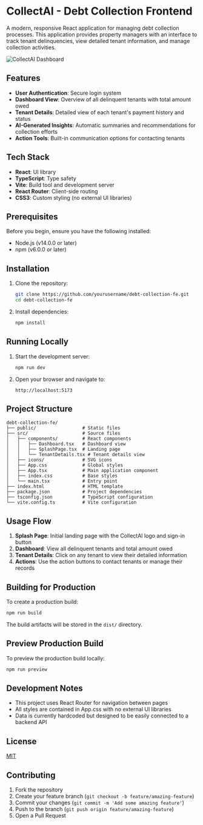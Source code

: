 # CollectAI - Debt Collection Frontend

A modern, responsive React application for managing debt collection processes. This application provides property managers with an interface to track tenant delinquencies, view detailed tenant information, and manage collection activities.

![CollectAI Dashboard](https://via.placeholder.com/600x400?text=CollectAI+Dashboard)

## Features

- **User Authentication**: Secure login system
- **Dashboard View**: Overview of all delinquent tenants with total amount owed
- **Tenant Details**: Detailed view of each tenant's payment history and status
- **AI-Generated Insights**: Automatic summaries and recommendations for collection efforts
- **Action Tools**: Built-in communication options for contacting tenants

## Tech Stack

- **React**: UI library
- **TypeScript**: Type safety
- **Vite**: Build tool and development server
- **React Router**: Client-side routing
- **CSS3**: Custom styling (no external UI libraries)

## Prerequisites

Before you begin, ensure you have the following installed:
- Node.js (v14.0.0 or later)
- npm (v6.0.0 or later)

## Installation

1. Clone the repository:
   ```bash
   git clone https://github.com/yourusername/debt-collection-fe.git
   cd debt-collection-fe
   ```

2. Install dependencies:
   ```bash
   npm install
   ```

## Running Locally

1. Start the development server:
   ```bash
   npm run dev
   ```

2. Open your browser and navigate to:
   ```
   http://localhost:5173
   ```

## Project Structure

```
debt-collection-fe/
├── public/                 # Static files
├── src/                    # Source files
│   ├── components/         # React components
│   │   ├── Dashboard.tsx   # Dashboard view
│   │   ├── SplashPage.tsx  # Landing page
│   │   └── TenantDetails.tsx # Tenant details view
│   ├── icons/              # SVG icons
│   ├── App.css             # Global styles
│   ├── App.tsx             # Main application component
│   ├── index.css           # Base styles
│   └── main.tsx            # Entry point
├── index.html              # HTML template
├── package.json            # Project dependencies
├── tsconfig.json           # TypeScript configuration
└── vite.config.ts          # Vite configuration
```

## Usage Flow

1. **Splash Page**: Initial landing page with the CollectAI logo and sign-in button
2. **Dashboard**: View all delinquent tenants and total amount owed
3. **Tenant Details**: Click on any tenant to view their detailed information
4. **Actions**: Use the action buttons to contact tenants or manage their records

## Building for Production

To create a production build:

```bash
npm run build
```

The build artifacts will be stored in the `dist/` directory.

## Preview Production Build

To preview the production build locally:

```bash
npm run preview
```

## Development Notes

- This project uses React Router for navigation between pages
- All styles are contained in App.css with no external UI libraries
- Data is currently hardcoded but designed to be easily connected to a backend API

## License

[MIT](LICENSE)

## Contributing

1. Fork the repository
2. Create your feature branch (`git checkout -b feature/amazing-feature`)
3. Commit your changes (`git commit -m 'Add some amazing feature'`)
4. Push to the branch (`git push origin feature/amazing-feature`)
5. Open a Pull Request
